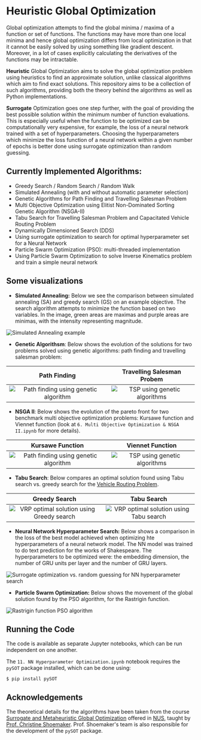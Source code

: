 # Heuristic Global Optimization
Global optimization attempts to find the global minima / maxima of a function or set of functions. The functions may have more than one local minima and hence global optimization differs from local optimization in that it cannot be easily solved by using something like gradient descent. Moreover, in a lot of cases explicitly calculating the derivatives of the functions may be intractable.

**Heuristic** Global Optimization aims to solve the global optimization problem using heuristics to find an approximate solution, unlike classical algorithms which aim to find exact solutions. This repository aims to be a collection of such algorithms, providing both the theory behind the algorithms as well as Python implementations.

**Surrogate** Optimization goes one step further, with the goal of providing the best possible solution within the minimum number of function evaluations. This is especially useful when the function to be optimized can be computationally very expensive, for example, the loss of a neural network trained with a set of hyperparameters. Choosing the hyperparameters which minimize the loss function of a neural network within a given number of epochs is better done using surrogate optimization than random guessing.

## Currently Implemented Algorithms:
* Greedy Search / Random Search / Random Walk
* Simulated Annealing (with and without automatic parameter selection)
* Genetic Algorithms for Path Finding and Travelling Salesman Problem
* Multi Objective Optimization using Elitist Non-Dominated Sorting Genetic Algorithm (NSGA-II)
* Tabu Search for Travelling Salesman Problem and Capacitated Vehicle Routing Problem
* Dynamically Dimensioned Search (DDS)
* Using surrogate optimization to search for optimal hyperparameter set for a Neural Network
* Particle Swarm Optimization (PSO): multi-threaded implementation
* Using Particle Swarm Optimization to solve Inverse Kinematics problem and train a simple neural network

## Some visualizations
* **Simulated Annealing:** Below we see the comparison between simulated annealing (SA) and greedy search (GS) on an example objective. The search algorithm attempts to minimize the function based on two variables. In the image, green areas are maximas and purple areas are minimas, with the intensity representing magnitude.
  
![Simulated Annealing example](Images/SA_demo.png)

* **Genetic Algorithsm**: Below shows the evolution of the solutions for two problems solved using genetic algorithms: path finding and travelling salesman problem:
  
<center>

 Path Finding          |  Travelling Salesman Probem
:-------------------------:|:-------------------------:
![Path finding using genetic algorithm](Images/GA_PathFinding.gif)  |  ![TSP using genetic algorithms](Images/GA_TSP.gif)
</center>

* **NSGA II**: Below shows the evolution of the pareto front for two benchmark multi objective optimization problems: Kursawe function and Viennet function (look at `6. Multi Objective Optimization & NSGA II.ipynb` for more details).
  
  
<center>

 Kursawe Function          |  Viennet Function
:-------------------------:|:-------------------------:
![Path finding using genetic algorithm](Images/nsga_kursawe.gif)  |  ![TSP using genetic algorithms](Images/nsga_viennet.gif)
</center>

* **Tabu Search**: Below compares an optimal solution found using Tabu search vs. greedy search for the [Vehicle Routing Problem](https://en.wikipedia.org/wiki/Vehicle_routing_problem).

<center>

 Greedy Search          |  Tabu Search
:-------------------------:|:-------------------------:
![VRP optimal solution using Greedy search](Images/vrp_greedy.png)  |  ![VRP optimal solution using Tabu search](Images/vrp_tabu.png)
</center>
  
* **Neural Network Hyperparameter Search:** Below shows a comparison in the loss of the best model achieved when optimizing hte hyperparameters of a neural network model. The NN model was trained to do text prediction for the works of Shakespeare. The hyperparameters to be optimized were: the embedding dimension, the number of GRU units per layer and the number of GRU layers.

![Surrogate optimization vs. random guessing for NN hyperparameter search](Images/NN_hyperparam_search.png)

* **Particle Swarm Optimization:** Below shows the movement of the global solution found by the PSO algorithm, for the Rastrigin function.

![Rastrigin function PSO algorithm](Images/pso.gif)

## Running the Code
The code is available as separate Jupyter notebooks, which can be run independent on one another.

The `11. NN Hyperparameter Optimization.ipynb` notebook requires the `pySOT` package installed, which can be done using:
```shell
$ pip install pySOT
```

## Acknowledgements
The theoretical details for the algorithms have been taken from the course [Surrogate and Metaheuristic Global Optimization](https://ivle.nus.edu.sg/V1/lms/public/view_moduleoutline.aspx?CourseID=1D86508F-95B6-4BD2-AC09-6A895C581EBF&ClickFrom=StuViewBtn) offered in [NUS](http://www.nus.edu.sg), taught by [Prof. Christine Shoemaker](https://www.eng.nus.edu.sg/isem/staff/christine-a-shoemaker/). Prof. Shoemaker's team is also responsible for the development of the `pySOT` package.